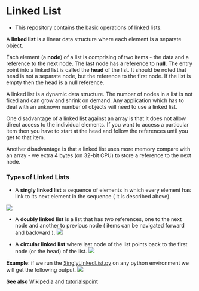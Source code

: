 # Linked List

* This repository contains the basic operations of linked lists.

A __linked list__ is a linear data structure where each element is a separate object.

Each element (a __node__) of a list is comprising of two items - the data and a reference to the next node. The last node has a reference to __null__. The entry point into a linked list is called the __head__ of the list. It should be noted that head is not a separate node, but the reference to the first node. If the list is empty then the head is a null reference.

A linked list is a dynamic data structure. The number of nodes in a list is not fixed and can grow and shrink on demand. Any application which has to deal with an unknown number of objects will need to use a linked list.

One disadvantage of a linked list against an array is that it does not allow direct access to the individual elements. If you want to access a particular item then you have to start at the head and follow the references until you get to that item.

Another disadvantage is that a linked list uses more memory compare with an array - we extra 4 bytes (on 32-bit CPU) to store a reference to the next node.

### Types of Linked Lists
* A __singly linked list__ a sequence of elements in which every element has link to its next element in the sequence ( it is described above).

![](https://github.com/Luel-Hagos/T/blob/master/Image/Singlyimage.PNG)

* A __doubly linked list__ is a list that has two references, one to the next node and another to previous node ( items can be navigated forward and backward ).
![](https://github.com/Luel-Hagos/T/blob/master/Image/doublyimage.PNG)

* A __circular linked list__ where last node of the list points back to the first node (or the head) of the list.
![](https://github.com/Luel-Hagos/T/blob/master/Image/Curcularimage.PNG)

__Example__: if we run the [SinglyLinkedList.py](link) on any python environment we will get the following output.
![](https://github.com/Luel-Hagos/T/blob/master/Image/singly.PNG)

__See also__ [Wikipedia](https://en.wikipedia.org/wiki/Linked_list) and [tutorialspoint](https://www.tutorialspoint.com/data_structures_algorithms/linked_list_algorithms.htm)
